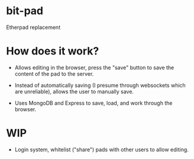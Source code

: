 # bit-pad
 Etherpad replacement

# How does it work?
* Allows editing in the browser, press the "save" button to save the content of the pad to the server.
* Instead of automatically saving (I presume through websockets which are unreliable), allows the user to manually save.

* Uses MongoDB and Express to save, load, and work through the browser.

# WIP
* Login system, whitelist ("share") pads with other users to allow editing.
